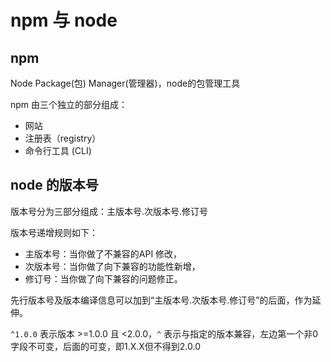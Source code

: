 # npm 与 node

## npm

Node Package(包) Manager(管理器)，node的包管理工具

npm 由三个独立的部分组成：

* 网站
* 注册表（registry）
* 命令行工具 (CLI)

## node 的版本号

版本号分为三部分组成：主版本号.次版本号.修订号

版本号递增规则如下：

* 主版本号：当你做了不兼容的API 修改，
* 次版本号：当你做了向下兼容的功能性新增，
* 修订号：当你做了向下兼容的问题修正。

先行版本号及版本编译信息可以加到“主版本号.次版本号.修订号”的后面，作为延伸。

`^1.0.0` 表示版本 >=1.0.0 且 <2.0.0，`^` 表示与指定的版本兼容，左边第一个非0字段不可变，后面的可变，即1.X.X但不得到2.0.0
